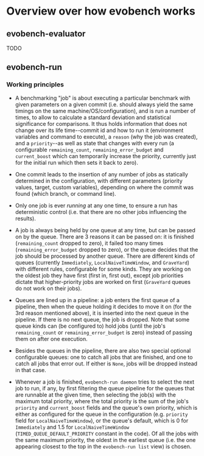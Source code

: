 # Overview over how evobench works

## evobench-evaluator

TODO

## evobench-run

### Working principles

* A benchmarking "job" is about executing a particular benchmark with
  given parameters on a given commit (i.e. should always yield the
  same timings on the same machine/OS/configuration), and is run a
  number of times, to allow to calculate a standard deviation and
  statistical significance for comparisons. It thus holds information
  that does not change over its life time--commit id and how to run it
  (environment variables and command to execute), a `reason` (why the
  job was created), and a `priority`--as well as state that changes
  with every run (a configurable `remaining_count`,
  `remaining_error_budget` and `current_boost` which can temporarily
  increase the priority, currently just for the initial run which then
  sets it back to zero).

* One commit leads to the insertion of any number of jobs as
  statically determined in the configuration, with different
  parameters (priority values, target, custom variables), depending on
  where the commit was found (which branch, or command line).

* Only one job is ever *running* at any one time, to ensure a run has
  deterministic control (i.e. that there are no other jobs influencing
  the results).

* A job is always being held by one queue at any time, but can be
  passed on by the queue. There are 3 reasons it can be passed on: it
  is finished (`remaining_count` dropped to zero), it failed too many
  times (`remaining_error_budget` dropped to zero), or the queue
  decides that the job should be processed by another queue. There are
  different kinds of queues (currently `Immediately`,
  `LocalNaiveTimeWindow`, and `GraveYard`) with different rules,
  configurable for some kinds. They are working on the oldest job they
  have first (first in, first out), except job priorities dictate that
  higher-priority jobs are worked on first (`GraveYard` queues do not
  work on their jobs).

* Queues are lined up in a pipeline: a job enters the first queue of a
  pipeline, then when the queue holding it decides to move it on (for
  the 3rd reason mentioned above), it is inserted into the next queue
  in the pipeline. If there is no next queue, the job is dropped. Note
  that some queue kinds can (be configured to) hold jobs (until the
  job's `remaining_count` or `remaining_error_budget` is zero) instead
  of passing them on after one execution.

* Besides the queues in the pipeline, there are also two special
  optional configurable queues: one to catch all jobs that are
  finished, and one to catch all jobs that error out. If either is
  `None`, jobs will be dropped instead in that case.

* Whenever a job is finished, `evobench-run daemon` tries to select
  the next job to run, if any, by first filtering the queue pipeline
  for the queues that are runnable at the given time, then selecting
  the job(s) with the maximum total priority, where the total priority
  is the sum of the job's `priority` and `current_boost` fields and
  the queue's own priority, which is either as configured for the
  queue in the configuration (e.g. `priority` field for
  `LocalNaiveTimeWindow`), or the queue's default, which is 0 for
  `Immediately` and 1.5 for `LocalNaiveTimeWindow`
  (`TIMED_QUEUE_DEFAULT_PRIORITY` constant in the code). Of all the
  jobs with the same maximum priority, the oldest in the earliest
  queue (i.e. the one appearing closest to the top in the
  `evobench-run list` view) is chosen.

